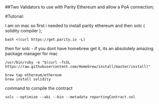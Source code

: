 ##Two Validators to use with Parity Ethereum and allow a PoA connection;

#Tutorial:

I am on mac so first i needed to install parity ethereum and then solc ( solidity compiler );
```
bash <(curl https://get.parity.io -L) 
```
then for solc - if you dont have homebrew get it, its an absolutely amazing package manager for mac
```
/usr/bin/ruby -e "$(curl -fsSL https://raw.githubusercontent.com/Homebrew/install/master/install)"
```
```
brew tap ethereum/ethereum
brew install solidity
```
command to compile the contract
```
solc --optimize --abi --bin --metadata reportingContract.sol
```
